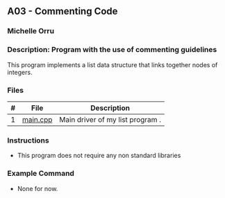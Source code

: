## A03 - Commenting Code
### Michelle Orru
### Description: Program with the use of commenting guidelines

This program implements a list data structure that links together nodes of integers. 

### Files

|   #   | File     | Description                      |
| :---: | -------- | -------------------------------- |
|   1   | [main.cpp](https://github.com/michelle083/2143_OOP_Michelle/blob/main/Assignments/A03/main.cpp) | Main driver of my list program . |


### Instructions

- This program does not require any non standard libraries

### Example Command

- None for now. 
